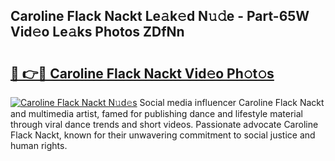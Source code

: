 ## Caroline Flack Nackt Le𝚊k𝚎d N𝚞𝚍e - Part-65W Vid𝚎o Le𝚊ks Photos ZDfNn

# <h2><a href="http://fb53ou.evod.top/?m=Caroline+Flack+Nackt">🔗 👉🔴 Caroline Flack Nackt Vid𝚎o Ph𝚘t𝚘s</a></h2>

[![Caroline Flack Nackt N𝚞d𝚎s](https://i.imgur.com/8V9OHl7.gif)](http://fb53ou.evod.top/?m=Caroline+Flack+Nackt)
Social media influencer Caroline Flack Nackt and multimedia artist, famed for publishing dance and lifestyle material through viral dance trends and short videos. Passionate advocate Caroline Flack Nackt, known for their unwavering commitment to social justice and human rights. 
